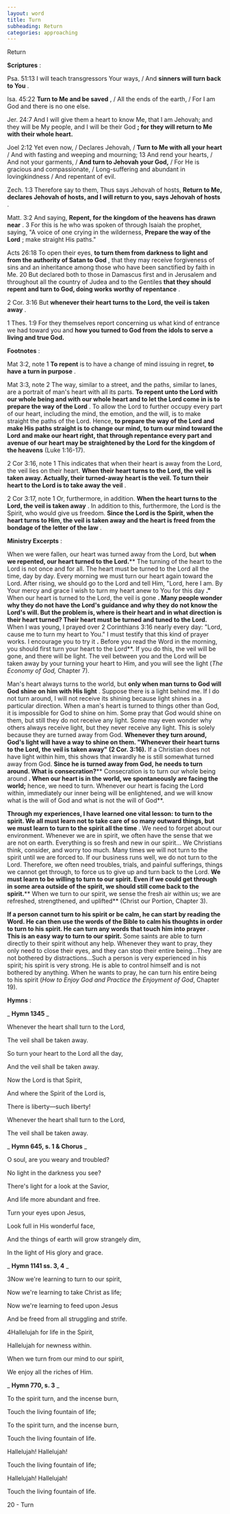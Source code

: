 ```yaml
---
layout: word
title: Turn
subheading: Return
categories: approaching
---
```


Return

**Scriptures** :

Psa. 51:13 I will teach transgressors Your ways, / And **sinners will turn back to You** .

Isa. 45:22 **Turn to Me and be saved** , / All the ends of the earth, / For I am God and there is no one else.

Jer. 24:7 And I will give them a heart to know Me, that I am Jehovah; and they will be My people, and I will be their God **; for they will return to Me with their whole heart.**

Joel 2:12 Yet even now, / Declares Jehovah, / **Turn to Me with all your heart** / And with fasting and weeping and mourning; 13 And rend your hearts, / And not your garments, / **And turn to Jehovah your God,** / For He is gracious and compassionate, / Long-suffering and abundant in lovingkindness / And repentant of evil.

Zech. 1:3 Therefore say to them, Thus says Jehovah of hosts, **Return to Me, declares Jehovah of hosts, and I will return to you, says Jehovah of hosts** .

Matt. 3:2 And saying, **Repent, for the kingdom of the heavens has drawn near** . 3 For this is he who was spoken of through Isaiah the prophet, saying, "A voice of one crying in the wilderness, **Prepare the way of the Lord** ; make straight His paths."

Acts 26:18 To open their eyes, **to turn them from darkness to light and from the authority of Satan to God** , that they may receive forgiveness of sins and an inheritance among those who have been sanctified by faith in Me. 20 But declared both to those in Damascus first and in Jerusalem and throughout all the country of Judea and to the Gentiles **that they should repent and turn to God, doing works worthy of repentance** .

2 Cor. 3:16 But **whenever their heart turns to the Lord, the veil is taken away** .

1 Thes. 1:9 For they themselves report concerning us what kind of entrance we had toward you and **how you turned to God from the idols to serve a living and true God.**

**Footnotes** :

Mat 3:2, note 1 **To repent** is to have a change of mind issuing in regret, **to have a turn in purpose** .

Mat 3:3, note 2 The way, similar to a street, and the paths, similar to lanes, are a portrait of man's heart with all its parts. **To repent unto the Lord with our whole being and with our whole heart and to let the Lord come in is to prepare the way of the Lord** . To allow the Lord to further occupy every part of our heart, including the mind, the emotion, and the will, is to make straight the paths of the Lord. Hence, **to prepare the way of the Lord and make His paths straight is to change our mind, to turn our mind toward the Lord and make our heart right, that through repentance every part and avenue of our heart may be straightened by the Lord for the kingdom of the heavens** (Luke 1:16-17).

2 Cor 3:16, note 1 This indicates that when their heart is away from the Lord, the veil lies on their heart. **When their heart turns to the Lord, the veil is taken away. Actually, their turned-away heart is the veil. To turn their heart to the Lord is to take away the veil** .

2 Cor 3:17, note 1 Or, furthermore, in addition. **When the heart turns to the Lord, the veil is taken away** . In addition to this, furthermore, the Lord is the Spirit, who would give us freedom. **Since the Lord is the Spirit, when the heart turns to Him, the veil is taken away and the heart is freed from the bondage of the letter of the law** .

**Ministry Excerpts** :

When we were fallen, our heart was turned away from the Lord, but **when we repented, our heart turned to the Lord.**** The turning of the heart to the Lord is not once and for all. The heart must be turned to the Lord all the time, day by day. Every morning we must turn our heart again toward the Lord. After rising, we should go to the Lord and tell Him, "Lord, here I am. By Your mercy and grace I wish to turn my heart anew to You for this day **."** When our heart is turned to the Lord, the veil is gone **. Many people wonder why they do not have the Lord's guidance and why they do not know the Lord's will. But the problem is, where is their heart and in what direction is their heart turned? Their heart must be turned and tuned to the Lord.** When I was young, I prayed over 2 Corinthians 3:16 nearly every day: "Lord, cause me to turn my heart to You." I must testify that this kind of prayer works. I encourage you to try it **.** Before you read the Word in the morning, you should first turn your heart to the Lord**. If you do this, the veil will be gone, and there will be light. The veil between you and the Lord will be taken away by your turning your heart to Him, and you will see the light (_The Economy of God,_ Chapter 7).

Man's heart always turns to the world, but **only when man turns to God will God shine on him with His light** . Suppose there is a light behind me. If I do not turn around, I will not receive its shining because light shines in a particular direction. When a man's heart is turned to things other than God, it is impossible for God to shine on him. Some pray that God would shine on them, but still they do not receive any light. Some may even wonder why others always receive light, but they never receive any light. This is solely because they are turned away from God. **Whenever they turn around, God's light will have a way to shine on them. "Whenever their heart turns to the Lord, the veil is taken away" (2 Cor. 3:16).** If a Christian does not have light within him, this shows that inwardly he is still somewhat turned away from God. **Since he is turned away from God, he needs to turn around. What is consecration?**** Consecration is to turn our whole being around **. When our heart is in the world, we spontaneously are facing the world;** hence, we need to turn. Whenever our heart is facing the Lord within, immediately our inner being will be enlightened, and we will know what is the will of God and what is not the will of God**.

**Through my experiences, I have learned one vital lesson: to turn to the spirit. We all must learn not to take care of so many outward things, but we must learn to turn to the spirit all the time** . We need to forget about our environment. Whenever we are in spirit, we often have the sense that we are not on earth. Everything is so fresh and new in our spirit… We Christians think, consider, and worry too much. Many times we will not turn to the spirit until we are forced to. If our business runs well, we do not turn to the Lord. Therefore, we often need troubles, trials, and painful sufferings, things we cannot get through, to force us to give up and turn back to the Lord. **We must learn to be willing to turn to our spirit. Even if we could get through in some area outside of the spirit, we should still come back to the spirit.**** When we turn to our spirit, we sense the fresh air within us; we are refreshed, strengthened, and uplifted** (Christ our Portion, Chapter 3).

**If a person cannot turn to his spirit or be calm, he can start by reading the Word. He can then use the words of the Bible to calm his thoughts in order to turn to his spirit. He can turn any words that touch him into prayer** . **This is an easy way to turn to our spirit.** Some saints are able to turn directly to their spirit without any help. Whenever they want to pray, they only need to close their eyes, and they can stop their entire being…They are not bothered by distractions…Such a person is very experienced in his spirit; his spirit is very strong. He is able to control himself and is not bothered by anything. When he wants to pray, he can turn his entire being to his spirit (_How to Enjoy God and Practice the Enjoyment of God_, Chapter 19).

**Hymns** :

_ **Hymn 1345** _

Whenever the heart shall turn to the Lord,

The veil shall be taken away.

So turn your heart to the Lord all the day,

And the veil shall be taken away.

Now the Lord is that Spirit,

And where the Spirit of the Lord is,

There is liberty—such liberty!

Whenever the heart shall turn to the Lord,

The veil shall be taken away.

_ **Hymn 645, s. 1 & Chorus** _

O soul, are you weary and troubled?

No light in the darkness you see?

There's light for a look at the Savior,

And life more abundant and free.

Turn your eyes upon Jesus,

Look full in His wonderful face,

And the things of earth will grow strangely dim,

In the light of His glory and grace.

_ **Hymn 1141 ss. 3, 4** _

3Now we're learning to turn to our spirit,

Now we're learning to take Christ as life;

Now we're learning to feed upon Jesus

And be freed from all struggling and strife.

4Hallelujah for life in the Spirit,

Hallelujah for newness within.

When we turn from our mind to our spirit,

We enjoy all the riches of Him.

_ **Hymn 770, s. 3** _

To the spirit turn, and the incense burn,

Touch the living fountain of life;

To the spirit turn, and the incense burn,

Touch the living fountain of life.

Hallelujah! Hallelujah!

Touch the living fountain of life;

Hallelujah! Hallelujah!

Touch the living fountain of life.

20 - Turn
